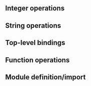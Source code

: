 ## Integer operations

## String operations

## Top-level bindings

## Function operations

## Module definition/import
